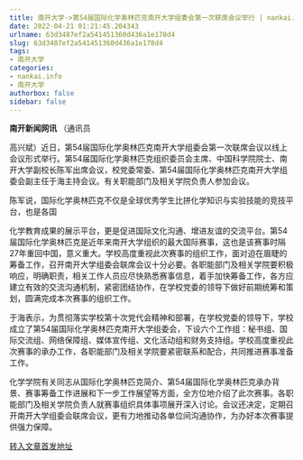 ```yaml
---
title: 南开大学->第54届国际化学奥林匹克南开大学组委会第一次联席会议举行 | nankai.info
date: 2022-04-21 01:21:45.204343
urlname: 63d3487ef2a541451360d436a1e178d4
slug: 63d3487ef2a541451360d436a1e178d4
tags: 
- 南开大学
categories:
- nankai.info
- 南开大学
authorbox: false
sidebar: false
---
```

**南开新闻网讯** （通讯员

高兴斌）近日，第54届国际化学奥林匹克南开大学组委会第一次联席会议以线上会议形式举行。第54届国际化学奥林匹克组织委员会主席、中国科学院院士、南开大学副校长陈军出席会议，校党委常委、第54届国际化学奥林匹克南开大学组委会副主任于海主持会议。有关职能部门及相关学院负责人参加会议。

陈军说，国际化学奥林匹克不仅是全球优秀学生比拼化学知识与实验技能的竞技平台，也是各国
<!--more-->
化学教育成果的展示平台，更是促进国际文化沟通、增进友谊的交流平台。第54届国际化学奥林匹克是近年来南开大学组织的最大国际赛事，这也是该赛事时隔27年重回中国，意义重大。学校高度重视此次赛事的组织工作，面对迫在眉睫的筹备工作，召开南开大学组委会联席会议十分必要。各职能部门及相关学院要积极响应，明确职责，相关工作人员应尽快熟悉赛事信息，着手加快筹备工作，各方应建立有效的交流沟通机制，紧密团结协作，在学校党委的领导下做好前期统筹和策划，圆满完成本次赛事的组织工作。

于海表示，为贯彻落实学校第十次党代会精神和部署，在学校党委的领导下，学校成立了第54届国际化学奥林匹克南开大学组委会，下设六个工作组：秘书组、国际交流组、网络保障组、媒体宣传组、文化活动组和财务支持组。学校高度重视此次赛事的承办工作，各职能部门及相关学院要紧密联系和配合，共同推进赛事准备工作。

化学学院有关同志从国际化学奥林匹克简介、第54届国际化学奥林匹克承办背景、赛事筹备工作进展和下一步工作展望等方面，全方位地介绍了此次赛事。各职能部门及相关学院负责人就赛事组织具体事项展开深入讨论。会议还决定，定期召开南开大学组委会联席会议，更有力地推动各单位间沟通协作，为办好本次赛事提供强力保障。



[转入文章首发地址](http://news.nankai.edu.cn/ywsd/system/2022/04/17/030050940.shtml)
